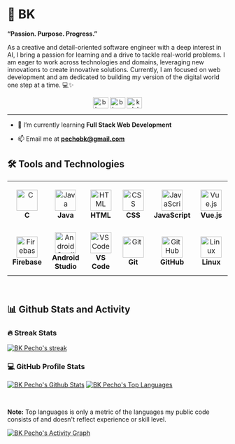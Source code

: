 <h1>🌃 BK</h1>

<strong align="center">“Passion. Purpose. Progress.”</strong> 

As a creative and detail-oriented software engineer with a deep interest in AI, I bring a passion for learning and a drive to tackle real-world problems. I am eager to work across technologies and domains, leveraging new innovations to create innovative solutions. Currently, I am focused on web development and am dedicated to building my version of the digital world one step at a time. 💻✨
 
<p align="center">
 <a href="https://linkedin.com/in/bkpecho" target="blank"><img align="center" src="https://cdn.jsdelivr.net/gh/devicons/devicon/icons/linkedin/linkedin-original.svg" alt="bkpecho" height="25" width="35" /></a>
<a href="https://fb.com/bkpecho" target="blank"><img align="center" src="https://cdn.jsdelivr.net/gh/devicons/devicon/icons/facebook/facebook-original.svg" alt="bkpecho" height="25" width="35" /></a>
<a href="https://www.youtube.com/c/kolehiyolo" target="blank"><img align="center" src="https://raw.githubusercontent.com/rahuldkjain/github-profile-readme-generator/master/src/images/icons/Social/youtube.svg" alt="kolehiyolo" height="25" width="35" /></a>
</p>

---

- 🌱 I’m currently learning **Full Stack Web Development**

- 📫 Email me at **pechobk@gmail.com**


<h2>🛠️ Tools and Technologies</h2>
<table>
  <tr>
    <td align="center" height="108" width="108">
      <img src="https://cdn.jsdelivr.net/gh/devicons/devicon/icons/c/c-original.svg" alt="C" width="48px" height="48px" />
      <br />
      <strong>C</strong>
    </td>
    <td align="center" height="108" width="108">
      <img src="https://cdn.jsdelivr.net/gh/devicons/devicon/icons/java/java-original.svg" alt="Java" width="48px" height="48px"  />
       <br />
      <strong>Java</strong>
    </td>
    <td align="center" height="108" width="108">
      <img src="https://cdn.jsdelivr.net/gh/devicons/devicon/icons/html5/html5-plain.svg" alt="HTML" width="48px" height="48px"  />
       <br />
      <strong>HTML</strong>
   </td>
    <td align="center" height="108" width="108">
      <img src="https://cdn.jsdelivr.net/gh/devicons/devicon/icons/css3/css3-plain.svg" alt="CSS" width="48px" height="48px"  />
      <br />
      <strong>CSS</strong> 
   </td>
    <td align="center" height="108" width="108">
      <img src="https://cdn.jsdelivr.net/gh/devicons/devicon/icons/javascript/javascript-plain.svg" alt="JavaScript" width="48px" height="48px"  />
      <br />
      <strong>JavaScript</strong> 
   </td>
    <td align="center" height="108" width="108">
      <img src="https://cdn.jsdelivr.net/gh/devicons/devicon/icons/vuejs/vuejs-original.svg" alt="Vue.js" width="48px" height="48px"  />
      <br />
      <strong>Vue.js</strong> 
   </td>
  </tr>
  <tr>
    <td align="center" height="108" width="108">
      <img src="https://cdn.jsdelivr.net/gh/devicons/devicon/icons/firebase/firebase-plain.svg" alt="Firebase" width="48px" height="48px"  />
      <br />
      <strong>Firebase</strong> 
    </td>
    <td align="center" height="108" width="108">
      <img src="https://cdn.jsdelivr.net/gh/devicons/devicon/icons/androidstudio/androidstudio-original.svg" alt="Android Studio" width="48px" height="48px"  />
   <br />
      <strong>Android</br>Studio</strong>  
   </td>
    <td align="center" height="108" width="108">
      <img src="https://cdn.jsdelivr.net/gh/devicons/devicon/icons/vscode/vscode-original.svg" alt="VS Code" width="48px" height="48px"  />
   <br />
      <strong>VS Code</strong>  
   </td>
    <td align="center" height="108" width="108">
      <img src="https://cdn.jsdelivr.net/gh/devicons/devicon/icons/git/git-original.svg" alt="Git" width="48px" height="48px"  />
   <br />
      <strong>Git</strong>  
   </td>
    <td align="center" height="108" width="108">
      <img src="https://cdn.jsdelivr.net/gh/devicons/devicon/icons/github/github-original.svg" alt="GitHub" width="48px" height="48px"  />
   <br />
      <strong>GitHub</strong>  
   </td>
    <td align="center" height="108" width="108">
      <img src="https://cdn.jsdelivr.net/gh/devicons/devicon/icons/linux/linux-original.svg" alt="Linux" width="48px" height="48px"  />
   <br />
      <strong>Linux</strong>  
   </td>
  </tr>
 </table>
 
&nbsp;

<h2>📊 Github Stats and Activity</h2>

  <h3>🔥 Streak Stats</h3>

  <!-- GitHub Readme Streak Stats - https://github.com/DenverCoder1/github-readme-streak-stats -->
  <p>
    <a href="https://github.com/DenverCoder1/github-readme-streak-stats">
      <img title="🔥 Get streak stats for your profile at git.io/streak-stats" alt="BK Pecho's streak" src="https://streak-stats.demolab.com/?user=bkpecho&theme=monokai-metallian&hide_border=true"/>
    </a>
  </p>

  <h3>💻 GitHub Profile Stats</h3>

  <!-- https://github.com/anuraghazra/github-readme-stats -->

  <a href="https://github.com/anuraghazra/github-readme-stats"><img alt="BK Pecho's Github Stats" src="https://denvercoder1-github-readme-stats.vercel.app/api/?username=bkpecho&show_icons=true&include_all_commits=true&count_private=true&theme=react&hide_border=true&bg_color=1F222E&title_color=F85D7F&icon_color=F8D866" /></a>
  <a href="https://github.com/anuraghazra/github-readme-stats"><img alt="BK Pecho's Top Languages" src="https://github-readme-stats.vercel.app/api/top-langs/?username=bkpecho&langs_count=8&layout=compact&theme=react&hide_border=true&bg_color=1F222E&title_color=F85D7F&icon_color=F8D866&hide=Jupyter%20Notebook" /></a>
 
<br/>

  <b>Note:</b> Top languages is only a metric of the languages my public code consists of and doesn't reflect experience or skill level.
  
  <!-- https://github.com/ashutosh00710/github-readme-activity-graph -->

  <a href="https://github.com/ashutosh00710/github-readme-activity-graph"><img alt="BK Pecho's Activity Graph" src="https://github-readme-activity-graph.cyclic.app/graph/?username=bkpecho&bg_color=1F222E&color=F8D866&line=F85D7F&point=FFFFFF&hide_border=true" /></a>
